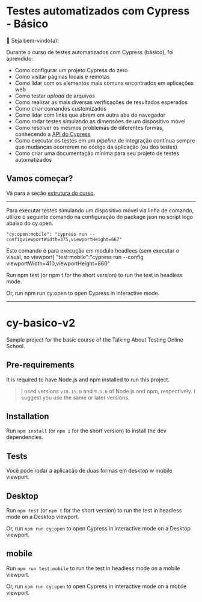 # Testes automatizados com Cypress - Básico

👋 Seja bem-vindo(a)!

Durante o curso de testes automatizados com Cypress (básico), foi aprendido:

- Como configurar um projeto Cypress do zero
- Como visitar páginas locais e remotas
- Como lidar com os elementos mais comuns encontrados em aplicações web
- Como testar _upload_ de arquivos
- Como realizar as mais diversas verificações de resultados esperados
- Como criar comandos customizados
- Como lidar com links que abrem em outra aba do navegador
- Como rodar testes simulando as dimensões de um dispositivo móvel
- Como resolver os mesmos problemas de diferentes formas, conhecendo a [API do Cypress](https://docs.cypress.io/api/table-of-contents)
- Como executar os testes em um _pipeline_ de integração contínua sempre que mudanças ocorrerem no código da aplicação (ou dos testes)
- Como criar uma documentação mínima para seu projeto de testes automatizados

## Vamos começar?

Vá para a seção [estrutura do curso](./lessons/_course-structure_.md).

__________________________________________________
Para executar testes simulando um dispositivo móvel via linha de comando, utilize o seguinte comando na configuração do package json no script
logo abaixo do cy.open.

    "cy:open:mobile": "cypress run --configviewportWidth=375,viewportHeight=667"

Este comando é para execução em modulo headlees (sem executar o visual, so viewport)
    "test:mobile":"cypress run --config viewportWidth=410,viewportHeight=860"

Run npm test (or npm t for the short version) to run the test in headless mode.

Or, run npm run cy:open to open Cypress in interactive mode.
___________________________________________________
# cy-basico-v2

Sample project for the basic course of the Talking About Testing Online School.

## Pre-requirements

It is required to have Node.js and npm installed to run this project.

> I used versions `v18.15.0` and `9.5.0` of Node.js and npm, respectively. I suggest you use the same or later versions.

## Installation

Run `npm install` (or `npm i` for the short version) to install the dev dependencies.

## Tests
Você pode rodar a aplicação de duas formas em desktop w mobile viewport.

## Desktop

Run `npm test` (or `npm t` for the short version) to run the test in headless mode on a Desktop viewport.

Or, run `npm run cy:open` to open Cypress in interactive mode on a Desktop viewport.

## mobile

Run `npm run test:mobile` to run the test in headless mode on a mobile viewport.

Or, run `npm run cy:open` to open Cypress in interactive mode on a mobile viewport.


